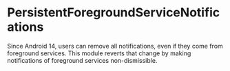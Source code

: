 # PersistentForegroundServiceNotifications

Since Android 14, users can remove all notifications, even if they come from foreground services.
This module reverts that change by making notifications of foreground services non-dismissible.
